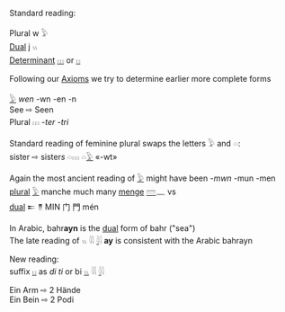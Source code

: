 Standard reading:  

Plural w 𓅱  
[Dual](Dual) j 𓏭  
[Determinant](Determinant) [𓏥](𓏥) or [𓏮](𓏮)  

Following our [Axioms](Axioms) we try to determine earlier more complete forms  

[𓅱](𓅱) *wen* -wn -en -n  
See ⇨ Seen  
Plural 𓏥 *-ter* -*tri*  


Standard reading of feminine plural swaps the letters 𓅱 and 𓏏:  
sister ⇨ sister*s* 𓏏𓏥  𓏏[𓅱](𓅱)  «-wt»  

Again the most ancient reading of [𓅱](𓅱) might have been -*mwn* -mun -men  
[plural](Plural) [𓅱](𓅱) manche much many [menge](menge)  [𓏠](𓏠)𓈖 vs  
[dual](Dual) 𒋰 𒈫 MIN 门 門 mén  

In Arabic, bahr**ayn** is the [dual](Dual) form of bahr ("sea")  
The late reading of 𓏭 𓇌 [𓇋](𓇋)𓇋 **ay** is consistent with the Arabic bahrayn  

New reading:  
suffix [𓏮](𓏮) as *di* *ti* or bi [𓏭](𓏭) 𓇌 [𓇋](𓇋)𓇋  

Ein Arm ⇨ 2 Hände  
Ein Bein ⇨ 2 Podi  
